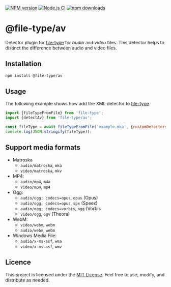 [![NPM version](https://img.shields.io/npm/v/@file-type/av.svg)](https://npmjs.org/package/@file-type/av)
[![Node.js CI](https://github.com/Borewit/file-type-av/actions/workflows/nodejs-ci.yml/badge.svg)](https://github.com/Borewit/file-type-av/actions/workflows/nodejs-ci.yml)
[![npm downloads](http://img.shields.io/npm/dm/@file-type/av.svg)](https://npmcharts.com/compare/@file-type/av?start=365)

# @file-type/av

Detector plugin for [file-type](https://github.com/sindresorhus/file-type) for _audio_ and _video_ files.
This detector helps to distinct the difference between audio and video files.

## Installation

```bash
npm install @file-type/av
```

## Usage

The following example shows how add the XML detector to [file-type](https://github.com/sindresorhus/file-type).
```js
import {fileTypeFromFile} from 'file-type';
import {detectAv} from 'file-type/av';

const fileType = await fileTypeFromFile('example.mka', {customDetectors: [detectAv]});
console.log(JSON.stringify(fileType));
```

## Support media formats

- Matroska
	- `audio/matroska`, `mka`
	- `video/matroska`, `mkv`
- MP4:
	- `audio/mp4`, `m4a`
	- `video/mp4`, `mp4`
- Ogg:
	- `audio/ogg; codecs=opus`, `opus` (Opus)
	- `audio/ogg; codecs=opus`, `spx` (Speex)
	- `audio/ogg; codecs=vorbis`, `ogg` (Vorbis
	- `video/ogg`, `ogv` (Theora)
- WebM:
	- `video/webm`, `webm`
	- `audio/webm`, `webm`
- Windows Media File:
	- `audio/x-ms-asf`, `wma`
	- `video/x-ms-asf`, `wmv`

## Licence

This project is licensed under the [MIT License](LICENSE.txt). Feel free to use, modify, and distribute as needed.
